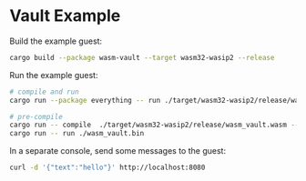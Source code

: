# Vault Example

Build the example guest:

```bash
cargo build --package wasm-vault --target wasm32-wasip2 --release
```

Run the example guest:

```bash
# compile and run
cargo run --package everything -- run ./target/wasm32-wasip2/release/wasm_vault.wasm

# pre-compile
cargo run -- compile  ./target/wasm32-wasip2/release/wasm_vault.wasm --output ./wasm_vault.bin
cargo run -- run ./wasm_vault.bin
```

In a separate console, send some messages to the guest:

```bash
curl -d '{"text":"hello"}' http://localhost:8080
```

